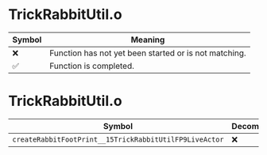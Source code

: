 # TrickRabbitUtil.o
| Symbol | Meaning 
| ------------- | ------------- 
| :x: | Function has not yet been started or is not matching. 
| :white_check_mark: | Function is completed. 


# TrickRabbitUtil.o
| Symbol | Decompiled? |
| ------------- | ------------- |
| `createRabbitFootPrint__15TrickRabbitUtilFP9LiveActor` | :x: |
